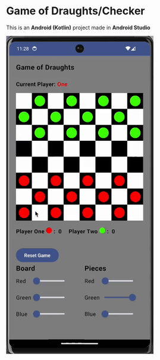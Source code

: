 # Game of Draughts/Checker

This is an **Android (Kotlin)** project made in **Android Studio** 

<img src="https://raw.githubusercontent.com/Subhom1/mygitsrc/master/src/gif/game-of-draughts.gif" alt="preview">

